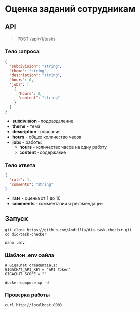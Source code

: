 # Оценка заданий сотрудникам

## API

> POST /api/v1/tasks

### Тело запроса:
```json
{
  "subdivision": "string",
  "theme": "string",
  "description": "string",
  "hours": 0,
  "jobs": [
    {
      "hours": 0,
      "content": "string"
    }
  ]
}
```

 * <b>subdivision</b> - подразделение
 * <b>theme</b> - тема
 * <b>description</b> - описание
 * <b>hours</b> - общее количество часов
 * <b>jobs</b> - работы:
   * <b>hours</b> - количество часов на одну работу
   * <b>content</b> - содержание

### Тело ответа
```json
{
  "rate": 1,
  "comments": "string"
}
```

 * <b>rate</b> - оценка от 1 до 10
 * <b>comments</b> - комментарии и рекомендации


## Запуск

```shell
git clone https://github.com/Andr171p/dio-task-checker.git
cd dio-task-checker
```

```shell
nano .env
```

### Шаблон .env файла
```.env
# GigaChat creadentials:
GIGACHAT_API_KEY = "API Token"
GIGACHAT_SCOPE = ""
```

```shell
docker-compose up -d
```

### Проверка работы

```shell
curl http://localhost:8000
```